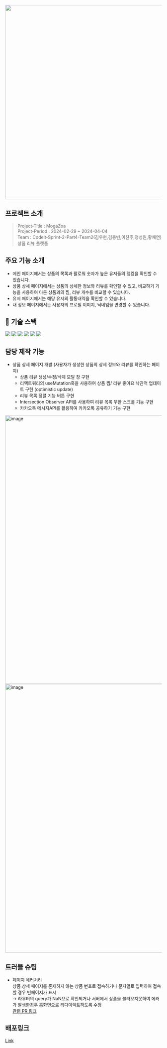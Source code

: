 <p align="center"><img width="624" src="https://github.com/4-2-mogazoa/mogazoa/assets/124851297/77792d25-f528-4987-8ef7-bb996eef95fc"></p>

## 프로젝트 소개

> Project-Title : MogaZoa  
> Project-Period : 2024-02-29 ~ 2024-04-04  
> Team : Codeit-Sprint-2-Part4-Team2(김우현,김동빈,이찬주,정성원,황채연)  
> 상품 리뷰 플랫폼

## 주요 기능 소개
- 메인 페이지에서는 상품의 목록과 팔로워 숫자가 높은 유저들의 랭킹을 확인할 수 있습니다.
- 상품 상세 페이지에서는 상품의 상세한 정보와 리뷰를 확인할 수 있고, 비교하기 기능을 사용하여 다른 상품과의 찜, 리뷰 개수를 비교할 수 있습니다.
- 유저 페이지에서는 해당 유저의 활동내역을 확인할 수 있습니다.
- 내 정보 페이지에서는 사용자의 프로필 이미지, 닉네임을 변경할 수 있습니다.

## 🔎 기술 스택

<img src="https://img.shields.io/badge/Next.js-000000?style=for-the-badge&logo=next.js&logoColor=white"> <img src="https://img.shields.io/badge/tailwind css-06B6D4?style=for-the-badge&logo=tailwindcss&logoColor=white"> <img src="https://img.shields.io/badge/React Query-FF4154?style=for-the-badge&logo=reactquery&logoColor=white"> <img src="https://img.shields.io/badge/Storybook-FF4785?style=for-the-badge&logo=storybook&logoColor=white"> <img src="https://img.shields.io/badge/typescript-3178C6?style=for-the-badge&logo=typescript&logoColor=white"> <img src="https://img.shields.io/badge/vercel-000000?style=for-the-badge&logo=vercel&logoColor=white">

## 담당 제작 기능
- 상품 상세 페이지 개발 (사용자가 생성한 상품의 상세 정보와 리뷰를 확인하는 페이지)
    - 상품 리뷰 생성/수정/삭제 모달 창 구현
    - 리액트쿼리의 useMutation훅을 사용하여 상품 찜/ 리뷰 좋아요 낙관적 업데이트 구현 (optimistic update)
    - 리뷰 목록 정렬 기능 버튼 구현
    - Intersection Observer API를 사용하여 리뷰 목록 무한 스크롤 기능 구현
    - 카카오톡 메시지API를 활용하여 카카오톡 공유하기 기능 구현

<img width="863" alt="image" src="https://github.com/jeongseongwon94/mogazoa/assets/148832721/cc36ce06-57d7-47f4-82da-09f78213d31c">
<img width="863" alt="image" src="https://github.com/jeongseongwon94/mogazoa/assets/148832721/08634229-8335-4f9c-9bab-f703b0c867d3">


## 트러블 슈팅
- 페이지 에러처리<br/>
상품 상세 페이지를 존재하지 않는 상품 번호로 접속하거나 문자열로 입력하여 접속할 경우 빈페이지가 표시 <br/> → 라우터의 query가 NaN으로 확인되거나 서버에서 상품을 불러오지못하여 에러가 발생한경우 홈화면으로 리다이렉트하도록 수정<br/>
[관련 PR 링크](https://github.com/4-2-mogazoa/mogazoa/pull/165)

## 배포링크

[Link](https://mogazoa4-2.vercel.app/)
